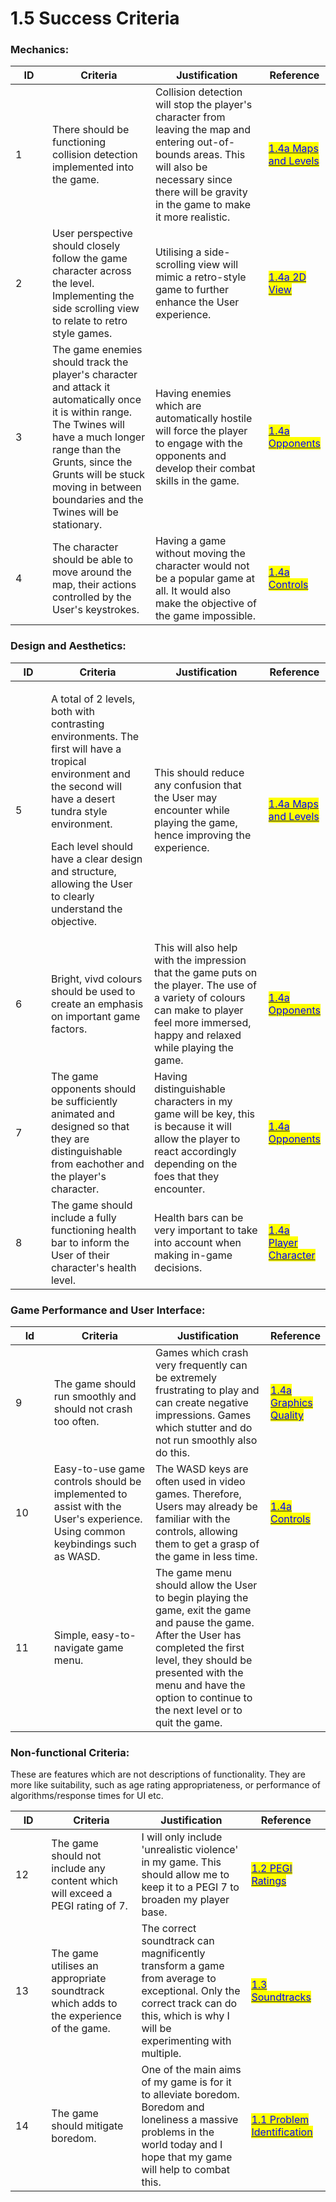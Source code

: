 # 1.5 Success Criteria

### Mechanics:

<table><thead><tr><th width="92">ID</th><th width="234">Criteria</th><th width="283">Justification</th><th>Reference</th></tr></thead><tbody><tr><td>1</td><td>There should be functioning collision detection implemented into the game.</td><td>Collision detection will stop the player's character from leaving the map and entering out-of-bounds areas. This will also be necessary since there will be gravity in the game to make it more realistic.</td><td><a href="1.4a-features-of-the-proposed-solution.md#maps-and-levels"><mark style="color:blue;">1.4a Maps and Levels</mark></a></td></tr><tr><td>2</td><td>User perspective should closely follow the game character across the level. Implementing the side scrolling view to relate to retro style games.</td><td>Utilising a side-scrolling view will mimic a retro-style game to further enhance the User experience.</td><td><a href="1.4a-features-of-the-proposed-solution.md#2d-view."><mark style="color:blue;">1.4a 2D V</mark></a><a href="1.4a-features-of-the-proposed-solution.md#2d-view"><mark style="color:blue;">iew</mark></a></td></tr><tr><td>3</td><td>The game enemies should track the player's character and attack it automatically once it is within range. The Twines will have a much longer range than the Grunts, since the Grunts will be stuck moving in between boundaries and the Twines will be stationary.</td><td>Having enemies which are automatically hostile will force the player to engage with the opponents and develop their combat skills in the game.</td><td><a href="1.4a-features-of-the-proposed-solution.md#opponents"><mark style="color:blue;">1.4a Opponents</mark></a></td></tr><tr><td>4</td><td>The character should be able to move around the map, their actions controlled by the User's keystrokes.</td><td>Having a game without moving the character would not be a popular game at all. It would also make the objective of the game impossible.</td><td><a href="1.4a-features-of-the-proposed-solution.md#controls"><mark style="color:blue;">1.4a Controls</mark></a></td></tr></tbody></table>

### Design and Aesthetics:

<table><thead><tr><th width="97">ID</th><th width="229">Criteria</th><th width="286">Justification</th><th>Reference</th></tr></thead><tbody><tr><td>5</td><td><p>A total of 2 levels, both with contrasting environments. The first will have a tropical environment and the second will have a desert tundra style environment.</p><p></p><p>Each level should have a clear design and structure, allowing the User to clearly understand the objective.</p></td><td>This should reduce any confusion that the User may encounter while playing the game, hence improving the experience.</td><td><a href="1.4a-features-of-the-proposed-solution.md#maps-and-levels"><mark style="color:blue;">1.4a Maps and Levels</mark></a></td></tr><tr><td>6</td><td>Bright, vivd colours should be used to create an emphasis on important game factors. </td><td>This will also help with the impression that the game puts on the player. The use of a variety of colours can make to player feel more immersed, happy and relaxed while playing the game.</td><td><a href="1.4a-features-of-the-proposed-solution.md#opponents"><mark style="color:blue;">1.4a Opponents</mark></a></td></tr><tr><td>7</td><td>The game opponents should be sufficiently animated and designed so that they are distinguishable from eachother and the player's character.</td><td>Having distinguishable characters in my game will be key, this is because it will allow the player to react accordingly depending on the foes that they encounter.</td><td><a href="1.4a-features-of-the-proposed-solution.md#opponents"><mark style="color:blue;">1.4a Opponents</mark></a></td></tr><tr><td>8</td><td>The game should include a fully functioning health bar to inform the User of their character's health level.</td><td>Health bars can be very important to take into account when making in-game decisions.</td><td><a href="1.4a-features-of-the-proposed-solution.md#player-character"><mark style="color:blue;">1.4a Player Character</mark></a></td></tr></tbody></table>

### Game Performance and User Interface:

<table><thead><tr><th width="90">Id</th><th width="231">Criteria</th><th width="291">Justification</th><th>Reference</th></tr></thead><tbody><tr><td>9</td><td>The game should run smoothly and should not crash too often.</td><td>Games which crash very frequently can be extremely frustrating to play and can create negative impressions. Games which stutter and do not run smoothly also do this.</td><td><a href="1.4a-features-of-the-proposed-solution.md#graphics-quality"><mark style="color:blue;">1.4a Graphics Quality</mark></a></td></tr><tr><td>10</td><td>Easy-to-use game controls should be implemented to assist with the User's experience. Using common keybindings such as WASD.</td><td>The WASD keys are often used in video games. Therefore, Users may already be familiar with the controls, allowing them to get a grasp of the game in less time.</td><td><a href="1.4a-features-of-the-proposed-solution.md#controls."><mark style="color:blue;">1.4</mark></a><a href="1.4a-features-of-the-proposed-solution.md#controls"><mark style="color:blue;">a Controls</mark></a></td></tr><tr><td>11</td><td>Simple, easy-to-navigate game menu.</td><td>The game menu should allow the User to begin playing the game, exit the game and pause the game. After the User has completed the first level, they should be presented with the menu and have the option to continue to the next level or to quit the game.</td><td></td></tr></tbody></table>

### Non-functional Criteria:

These are features which are not descriptions of functionality. They are more like suitability, such as age rating appropriateness, or performance of algorithms/response times for UI etc.

<table><thead><tr><th width="92">ID</th><th width="229">Criteria</th><th width="288">Justification</th><th width="141">Reference</th></tr></thead><tbody><tr><td>12</td><td>The game should not include any content which will exceed a PEGI rating of 7.</td><td>I will only include 'unrealistic violence' in my game. This should allow me to keep it to a PEGI 7 to broaden my player base.</td><td><a href="1.2-stakeholders.md#pegi-ratings"><mark style="color:blue;">1.2 PEGI Ratings</mark></a></td></tr><tr><td>13</td><td>The game utilises an appropriate soundtrack which adds to the experience of the game.</td><td>The correct soundtrack can magnificently transform a game from average to exceptional. Only the correct track can do this, which is why I will be experimenting with multiple.</td><td><a href="1.3-research-the-problem.md#celeste"><mark style="color:blue;">1.3 Soundtracks</mark></a></td></tr><tr><td>14</td><td>The game should mitigate boredom.</td><td>One of the main aims of my game is for it to alleviate boredom. Boredom and loneliness a massive problems in the world today and I hope that my game will help to combat this.</td><td><a href="1.1-problem-identification.md"><mark style="color:blue;">1.1 Problem Identification</mark></a></td></tr></tbody></table>

